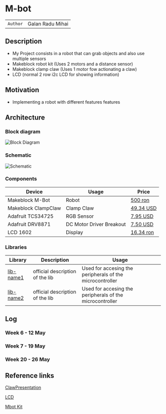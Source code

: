 # M-bot

| | |
|-|-|
|`Author` | Galan Radu Mihai

## Description 
- My Project consists in a robot that can grab objects and also use multiple sensors
- Makeblock robot kit (Uses 2 motors and a distance sensor)
- Makeblock clamp claw (Uses 1 motor fow actionating a claw)
- LCD (normal 2 row i2c LCD for showing information)

## Motivation 
- Implementing a robot with different features features

## Architecture 

### Block diagram

<!-- Make sure the path to the picture is correct -->
![Block Diagram](schematics/block_diagram.png)

### Schematic

![Schematic](schematics/kicad_schematic.png)

### Components


<!-- This is just an example, fill in with your actual components -->

| Device | Usage | Price |
|--------|--------|-------|
| Makeblock M-Bot | Robot | [500 ron](https://www.olx.ro/d/oferta/robot-makeblock-educativ-IDi9T4C.html?gad_source=4&gclid=Cj0KCQjwxeyxBhC7ARIsAC7dS3_MS4BEljGLQPsKTcKZ4SO5L_JLeLj_yU7_X0vocqoQYhYY5hc5oFkaAqYMEALw_wcB&utm_campaign=children-toys-%5Bro%5D-performance-max-with-feed-cpa-romania-np-ads-%5Bd-m%5D&utm_content=&utm_id=20953019695&utm_medium=cpc&utm_source=google) |
| Makeblock ClampClaw | Clamp Claw | [49.34 USD](https://www.ebay.com/itm/164763774166?norover=1&mkevt=1&mkrid=711-167022-134087-1&mkcid=2&itemid=164763774166&targetid=295607582760&device=c&mktype=pla&googleloc=1011795&poi=&campaignid=20797276787&mkgroupid=155163399079&rlsatarget=pla-295607582760&abcId=&merchantid=119648210&gad_source=1&gclid=Cj0KCQjwxeyxBhC7ARIsAC7dS39oCInXtvBG4IH2cqkYi16xqXIpzWnOMBzTYvEVfe0y0GU000InjBIaAm8JEALw_wcB) |
| Adafruit TCS34725 | RGB Sensor | [7.95 USD](https://www.adafruit.com/product/1334) |
| Adafruit DRV8871  | DC Motor Driver Breakout | [7.50 USD](https://www.adafruit.com/product/3190) |
| LCD 1602  | Display | [16.34 ron](https://www.optimusdigital.ro/ro/optoelectronice-lcd-uri/2894-lcd-cu-interfata-i2c-si-backlight-albastru.html?gad_source=1&gclid=Cj0KCQjwxeyxBhC7ARIsAC7dS39htfgFEvUUoPI9yNqkE4WZvx3a_p_euAhIuBVSOkLbhWfzMVeu4oEaArfyEALw_wcB) |


### Libraries

<!-- This is just an example, fill in the table with your actual components -->

| Library | Description | Usage |
|---------|-------------|-------|
| [lib-name1](link-to-lib) | official description of the lib | Used for accesing the peripherals of the microcontroller  |
| [lib-name2](link-to-lib) | official description of the lib | Used for accesing the peripherals of the microcontroller  |

## Log

<!-- write every week your progress here -->

### Week 6 - 12 May

### Week 7 - 19 May

### Week 20 - 26 May


## Reference links

<!-- Fill in with appropriate links and link titles -->

[ClawPresentation](https://www.youtube.com/watch?app=desktop&v=9xSvRSg7VZA)

[LCD](https://www.youtube.com/watch?v=s_-nIgo71_w)

[Mbot Kit](https://lurnbot.com/products/mbot-1-1-kit)

